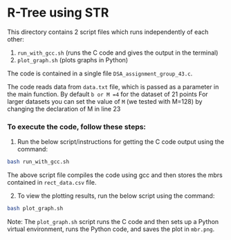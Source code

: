 # R-Tree using STR

This directory contains 2 script files which runs independently of each other:
1. `run_with_gcc.sh` (runs the C code and gives the output in the terminal)
2. `plot_graph.sh` (plots graphs in Python)

The code is contained in a single file `DSA_assignment_group_43.c`.

The code reads data from `data.txt` file, which is passed as a parameter in the main function.
By default `b or M =4` for the dataset of 21 points 
For larger datasets you can set the value of `M` (we tested with M=128) by changing the declaration of M in line 23

### To execute the code, follow these steps:
1. Run the below script/instructions for getting the C code output using the command:

```bash
bash run_with_gcc.sh
```
 The above script file compiles the code using gcc and then stores the mbrs contained in `rect_data.csv` file.

2. To view the plotting results, run the below script using the command:	

```bash
bash plot_graph.sh
```
Note: The `plot_graph.sh` script runs the C code and then sets up a Python virtual environment, runs the Python code, and saves the plot in `mbr.png`.



